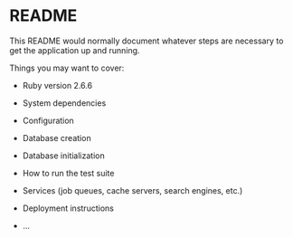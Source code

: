 # README

This README would normally document whatever steps are necessary to get the
application up and running.

Things you may want to cover:

* Ruby version 2.6.6

* System dependencies

* Configuration

* Database creation

* Database initialization

* How to run the test suite

* Services (job queues, cache servers, search engines, etc.)

* Deployment instructions

* ...
